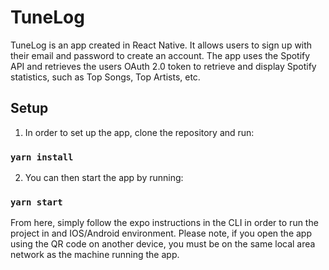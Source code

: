 # TuneLog 
TuneLog is an app created in React Native. It allows users to sign up with their email and password to create an account.
The app uses the Spotify API and retrieves the users OAuth 2.0 token to retrieve and display Spotify statistics, such as Top Songs, Top Artists, etc.

## Setup
1. In order to set up the app, clone the repository and run:
### ``yarn install``

2. You can then start the app by running:
### `yarn start`

From here, simply follow the expo instructions in the CLI in order to run the project in and IOS/Android environment.
Please note, if you open the app using the QR code on another device, you must be on the same local area network as the machine running the app.

